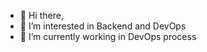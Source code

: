 - 👋 Hi there,
- 👀 I’m interested in Backend and DevOps
- 🌱 I’m currently working in DevOps process


<!---
krish9191/krish9191 is a ✨ special ✨ repository because its `README.md` (this file) appears on your GitHub profile.
You can click the Preview link to take a look at your changes.
--->
